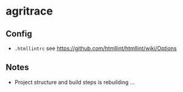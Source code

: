 # agritrace

## Config

- `.htmllintrc` see <https://github.com/htmllint/htmllint/wiki/Options>

## Notes

- Project structure and build steps is rebuilding ...
